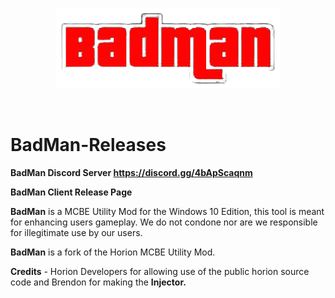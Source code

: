 <p align="center">
<img src="https://github.com/BadMan-Client/BadMan-Releases/blob/main/BadManMCBE.png"/>
</p>
<br/>

# BadMan-Releases

**BadMan Discord Server https://discord.gg/4bApScaqnm**

**BadMan Client Release Page**

**BadMan** is a MCBE Utility Mod for the Windows 10 Edition, this tool is meant for enhancing users gameplay. We do not condone nor are we responsible for illegitimate use by our users.

**BadMan** is a fork of the Horion MCBE Utility Mod.

**Credits** - Horion Developers for allowing use of the public horion source code and Brendon for making the **Injector.**
